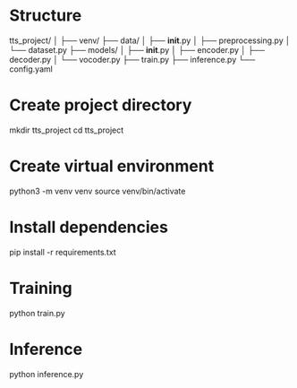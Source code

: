 # Structure

tts_project/
│
├── venv/
├── data/
│ ├── **init**.py
│ ├── preprocessing.py
│ └── dataset.py
├── models/
│ ├── **init**.py
│ ├── encoder.py
│ ├── decoder.py
│ └── vocoder.py
├── train.py
├── inference.py
└── config.yaml

# Create project directory

mkdir tts_project
cd tts_project

# Create virtual environment

python3 -m venv venv
source venv/bin/activate

# Install dependencies

pip install -r requirements.txt

# Training

python train.py

# Inference

python inference.py
